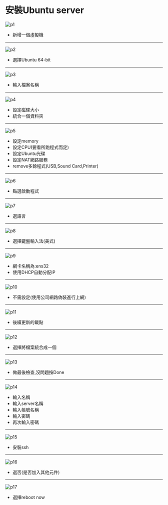 # **安裝Ubuntu server**
![p1](https://i.imgur.com/iwkHDFg.png)
* 新增一個虛擬機
---
![p2](https://i.imgur.com/Pd4GQaK.png)
* 選擇Ubuntu 64-bit
---
![p3](https://i.imgur.com/xSiR8Jc.png)
* 輸入檔案名稱
---
![p4](https://i.imgur.com/Oezhpbm.png)
* 設定磁碟大小
* 統合一個資料夾
---
![p5](https://i.imgur.com/IXsoQ7X.png)
* 設定memory
* 設定CPU(要看所跑程式而定)
* 設定Ubuntu光碟
* 設定NAT網路服務
* remove多餘程式(USB,Sound Card,Printer)
---
![p6](https://i.imgur.com/971ucOt.png)
* 點選啟動程式
---
![p7](https://i.imgur.com/2RpFMyn.png)
* 選語言
---
![p8](https://i.imgur.com/GI9GRqH.png)
* 選擇鍵盤輸入法(美式)
---
![p9](https://i.imgur.com/PP2deBU.png)
* 網卡名稱為:ens32
* 使用DHCP自動分配IP
---
![p10](https://i.imgur.com/LBRw3wp.png)
* 不需設定(使用公司網路偽裝進行上網)
---
![p11](https://i.imgur.com/QUNYLh9.png)
* 後續更新的載點
---
![p12](https://i.imgur.com/7UZCuMm.png)
* 選擇將檔案統合成一個
---
![p13](https://i.imgur.com/j9xJUCZ.png)
* 做最後檢查,沒問題按Done
---
![p14](https://i.imgur.com/ZA3FT1d.png)
* 輸入名稱
* 輸入server名稱
* 輸入帳號名稱
* 輸入密碼
* 再次輸入密碼
---
![p15](https://i.imgur.com/5b10n8W.png)
* 安裝ssh
---
![p16](https://i.imgur.com/qFBNThA.png)
* 選否(是否加入其他元件)
---
![p17](https://i.imgur.com/WLOskmn.png)
* 選擇reboot now
